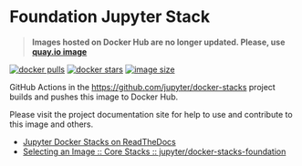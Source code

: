 # Foundation Jupyter Stack

> **Images hosted on Docker Hub are no longer updated. Please, use [quay.io image](https://quay.io/repository/jupyter/docker-stacks-foundation)**

[![docker pulls](https://img.shields.io/docker/pulls/jupyter/docker-stacks-foundation.svg)](https://hub.docker.com/r/jupyter/docker-stacks-foundation/)
[![docker stars](https://img.shields.io/docker/stars/jupyter/docker-stacks-foundation.svg)](https://hub.docker.com/r/jupyter/docker-stacks-foundation/)
[![image size](https://img.shields.io/docker/image-size/jupyter/docker-stacks-foundation/latest)](https://hub.docker.com/r/jupyter/docker-stacks-foundation/ "jupyter/docker-stacks-foundation image size")

GitHub Actions in the <https://github.com/jupyter/docker-stacks> project builds and pushes this image to Docker Hub.

Please visit the project documentation site for help to use and contribute to this image and others.

- [Jupyter Docker Stacks on ReadTheDocs](https://jupyter-docker-stacks.readthedocs.io/en/latest/index.html)
- [Selecting an Image :: Core Stacks :: jupyter/docker-stacks-foundation](https://jupyter-docker-stacks.readthedocs.io/en/latest/using/selecting.html#jupyter-docker-stacks-foundation)
